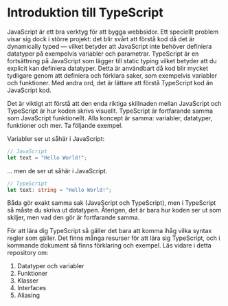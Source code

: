 # Introduktion till TypeScript

JavaScript är ett bra verktyg för att bygga webbsidor. Ett speciellt problem visar sig dock i större projekt: det blir svårt att förstå kod då det är dynamically typed &#8212; vilket betyder att JavaScript inte behöver definiera datatyper på exempelvis variabler och parametrar. TypeScript är en fortsättning på JavaScript som lägger till static typing vilket betyder att du explicit kan definiera datatyper. Detta är användbart då kod blir mycket tydligare genom att definiera och förklara saker, som exempelvis variabler och funktioner. Med andra ord, det är lättare att förstå TypeScript kod än JavaScript kod.

Det är viktigt att förstå att den enda riktiga skillnaden mellan JavaScript och TypeScript är hur koden skrivs visuellt. TypeScript är fortfarande samma som JavaScript funktionellt. Alla koncept är samma: variabler, datatyper, funktioner och mer. Ta följande exempel.

Variabler ser ut såhär i JavaScript:

```javascript
// JavaScript
let text = "Hello World!";
```

... men de ser ut såhär i JavaScript.

```typescript
// TypeScript
let text: string = "Hello World!";
```

Båda gör exakt samma sak (JavaScript och TypeScript), men i TypeScript så måste du skriva ut datatypen. Återigen, det är bara hur koden ser ut som skiljer, men vad den gör är fortfarande samma.

För att lära dig TypeScript så gäller det bara att komma ihåg vilka syntax regler som gäller. Det finns många resurser för att lära sig TypeScript, och i kommande dokument så finns förklaring och exempel. Läs vidare i detta repository om:

1. Datatyper och variabler
2. Funktioner
3. Klasser
4. Interfaces
5. Aliasing
